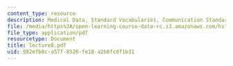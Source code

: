 ```yaml
---
content_type: resource
description: Medical Data, Standard Vocabularies, Communication Standards
file: /media/https%3A/open-learning-course-data-rc.s3.amazonaws.com/hst-950j-medical-computing-spring-2003/982efb8ca57f8526fe18a2b8fcdf1b31_lecture8.pdf
file_type: application/pdf
resourcetype: Document
title: lecture8.pdf
uid: 982efb8c-a57f-8526-fe18-a2b8fcdf1b31
---
```

